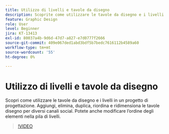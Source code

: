 ```yaml
---
title: Utilizzo di livelli e tavole da disegno
description: Scoprite come utilizzare le tavole da disegno e i livelli in un progetto di progettazione
feature: Graphic Design
role: User
level: Beginner
jira: KT-13413
exl-id: 80037a4b-9d6d-47d7-a827-e7d0777f2666
source-git-commit: 409e067ded1abd3bdf5b7bedc7616112b4589a60
workflow-type: tm+mt
source-wordcount: '55'
ht-degree: 0%

---
```


# Utilizzo di livelli e tavole da disegno

Scopri come utilizzare le tavole da disegno e i livelli in un progetto di progettazione. Aggiungi, elimina, duplica, riordina e ridimensiona le tavole disegno per diversi canali social. Potete anche modificare l’ordine degli elementi nella pila di livelli.

>[!VIDEO](https://video.tv.adobe.com/v/3420214?quality=12&learn=on&hidetitle=true)
